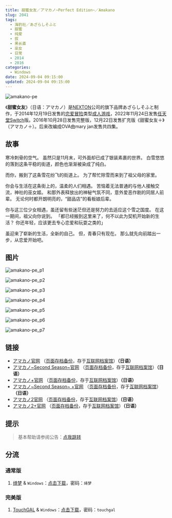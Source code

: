 ```yaml
---
title: 甜蜜女友／アマカノ~Perfect Edition~／Amakano
slug: 2041
tags:
  - 海豹社／あざらしそふと
  - 甜蜜
  - 纯爱
  - 拔
  - 黑长直
  - 巫女
  - 日常
  - 2014
  - 2016
categories:
  - Windows
date: 2024-09-04 09:15:00
updated: 2024-09-04 09:15:00
---
```


![amakano-pe](https://r2.30hb.cn/vndb-img/amakano-pe.webp)

《**甜蜜女友**》（日语：アマカノ）是[NEXTON](https://zh.wikipedia.org/wiki/NEXTON)公司的旗下品牌あざらしそふと制作，于2014年12月19日发售的[恋爱冒险](https://zh.wikipedia.org/wiki/戀愛冒險)类型[成人游戏](https://zh.wikipedia.org/wiki/日本成人遊戲)，2022年11月24日发售[任天堂Switch](https://zh.wikipedia.org/wiki/任天堂Switch)版。2016年10月28日发售完整版，12月22日发售扩充版《甜蜜女友＋》（アマカノ＋）。后来改编成OVA由mary jan发售共四集。

<!--more-->

## 故事

寒冷刺骨的空气。
虽然只是11月末，可外面却已成了银装素裹的世界。
白雪悠悠的落到这条平稳的街道，颜色也渐渐被染成了纯白。

而你，搬到了这条雪花纷飞的街道上。
为了帮忙除雪而来到了祖父母的家里。

你会与生活在这条街上的，温柔的人们相遇。
苦恼着无法普通的与他人接触交流，神社的巫女姬。
和那外表释放出的神秘气氛不同，意外爱恶作剧的同居人前辈。
无论何时都开朗明亮的，“甜品店”的看板娘后辈。

你与这三位少女相遇，虽还留有些迷茫但还是努力的去适应这个雪之国度。
在这一期间，祖父向你说到。
「都已经搬到这里来了，何不以此为契机开始新的生活？
你还年轻，应该更去专心恋爱和玩耍之类的」

虽迎来了崭新的生活，全新的自己。
但，青春只有现在。
那么就先向前踏出一步，从恋爱开始吧。

## 图片

![amakano-pe_p1](https://r2.30hb.cn/vndb-img/amakano-pe_p1.webp)

![amakano-pe_p2](https://r2.30hb.cn/vndb-img/amakano-pe_p2.webp)

![amakano-pe_p3](https://r2.30hb.cn/vndb-img/amakano-pe_p3.webp)

![amakano-pe_p4](https://r2.30hb.cn/vndb-img/amakano-pe_p4.webp)

![amakano-pe_p5](https://r2.30hb.cn/vndb-img/amakano-pe_p5.webp)

![amakano-pe_p6](https://r2.30hb.cn/vndb-img/amakano-pe_p6.webp)

![amakano-pe_p7](https://r2.30hb.cn/vndb-img/amakano-pe_p7.webp)

## 链接

- [アマカノ官网](http://azarashi-soft.nexton-net.jp/amakano/) （[页面存档备份](https://web.archive.org/web/20201101063525/http://azarashi-soft.nexton-net.jp/amakano/)，存于[互联网档案馆](https://zh.wikipedia.org/wiki/互联网档案馆)）**（日语）**
- [アマカノ~Second Season~官网](https://azarashi-soft.nexton-net.jp/amakano-ss/) （[页面存档备份](https://web.archive.org/web/20201101063525/https://azarashi-soft.nexton-net.jp/amakano-ss/)，存于[互联网档案馆](https://zh.wikipedia.org/wiki/互联网档案馆)）**（日语）**
- [アマカノ+官网](http://azarashi-soft.nexton-net.jp/amakano+/) （[页面存档备份](https://web.archive.org/web/20190404140327/http://azarashi-soft.nexton-net.jp/amakano+/)，存于[互联网档案馆](https://zh.wikipedia.org/wiki/互联网档案馆)）**（日语）**
- [アマカノ~Second Season~ +官网](https://azarashi-soft.nexton-net.jp/amakano-ss-plus/) （[页面存档备份](https://azarashi-soft.nexton-net.jp/amakano-ss-plus/)，存于[互联网档案馆](https://zh.wikipedia.org/wiki/互联网档案馆)）**（日语）**
- [アマカノ2官网](http://azarashi-soft.nexton-net.jp/amakano2/) （[页面存档备份](https://web.archive.org/web/20220101063525/http://azarashi-soft.nexton-net.jp/amakano2/)，存于[互联网档案馆](https://zh.wikipedia.org/wiki/互联网档案馆)）**（日语）**
- [アマカノ2+官网](http://azarashi-soft.nexton-net.jp/amakano2-plus//) （[页面存档备份](https://web.archive.org/web/20230401140327/http://azarashi-soft.nexton-net.jp/amakano2-plus//)，存于[互联网档案馆](https://zh.wikipedia.org/wiki/互联网档案馆)）**（日语）**

## 提示

> 基本帮助请参阅公告：[点我跳转](/)

## 分流

### 通常版

1. [绮梦](https://acgs.one/) & `Windows`：[点击下载](https://game.acgs.one/game/288.html)，密码：`绮梦`

### 完美版

1. [TouchGAL](https://www.touchgal.us/) & `Windows`：[点击下载](https://pan.touchgal.net/s/qYJXib)，密码：`touchgal`
